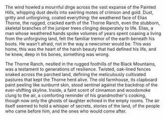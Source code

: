 The wind howled a mournful dirge across the vast expanse of the Painted Hills, whipping dust devils into swirling motes of crimson and gold.  Dust, gritty and unforgiving, coated everything: the weathered face of Elias Thorne, the rugged, cracked earth of the Thorne Ranch, even the stubborn, skeletal branches of the juniper trees clinging desperately to life.  Elias, a man whose weathered hands spoke volumes of years spent coaxing a living from the unforgiving land, felt the familiar tremor of the earth beneath his boots.  He wasn't afraid, not in the way a newcomer would be.  This was home, this was the heart of the harsh beauty that had defined his life, and he knew, deep in his bones, something was wrong.

The Thorne Ranch, nestled in the rugged foothills of the Black Mountains, was a testament to generations of resilience.  Twisted, oak-lined fences snaked across the parched land, defining the meticulously cultivated pastures that kept the Thorne herd alive.  The old farmhouse, its clapboard paint peeling like sunburnt skin, stood sentinel against the backdrop of the ever-shifting skyline.  Inside, a faint scent of cinnamon and woodsmoke clung to the air, a comforting reminder of his grandmother's cooking, though now only the ghosts of laughter echoed in the empty rooms.  The air itself seemed to hold a whisper of secrets, stories of the land, of the people who came before him, and the ones who would come after.
